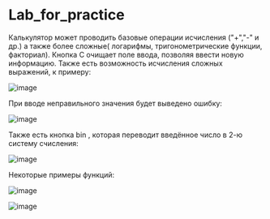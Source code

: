 # Lab_for_practice


Калькулятор может проводить базовые операции исчисления ("+","-" и др.) а также более сложные( логарифмы, тригонометрические функции, факториал).
Кнопка С очищает поле ввода, позволяя ввести новую информацию.
Также есть возможность исчисления сложных выражений, к примеру:

![image](https://user-images.githubusercontent.com/85624023/122674764-432f0800-d1df-11eb-99b2-f9092f454549.png)


При вводе неправильного значения будет выведено ошибку:

![image](https://user-images.githubusercontent.com/85624023/122674871-986b1980-d1df-11eb-840e-0a5d9f3abcc4.png)


Также есть кнопка bin , которая переводит введённое число в 2-ю систему счисления:


![image](https://user-images.githubusercontent.com/85624023/122674920-dd8f4b80-d1df-11eb-9c51-791dd0e5e5f6.png)


Некоторые примеры функций:


![image](https://user-images.githubusercontent.com/85624023/122674950-f4ce3900-d1df-11eb-8501-9d0fe79118b4.png)


![image](https://user-images.githubusercontent.com/85624023/122674957-fd267400-d1df-11eb-9755-5680ba5dee31.png)

